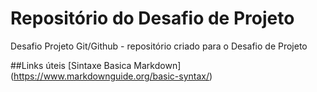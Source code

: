 # Repositório do Desafio de Projeto

Desafio Projeto Git/Github - repositório criado para o Desafio de Projeto


##Links úteis
[Sintaxe Basica Markdown] (https://www.markdownguide.org/basic-syntax/)

